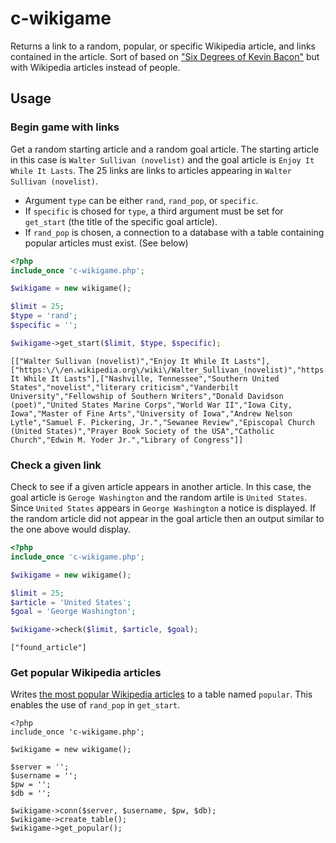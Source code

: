 # c-wikigame
Returns a link to a random, popular, or specific Wikipedia article, and links contained in the article. Sort of based on ["Six Degrees of Kevin Bacon"](https://en.wikipedia.org/wiki/Six_Degrees_of_Kevin_Bacon) but with Wikipedia articles instead of people.
## Usage
### Begin game with links
Get a random starting article and a random goal article. The starting article in this case is `Walter Sullivan (novelist)` and the goal article is `Enjoy It While It Lasts`. The 25 links are links to articles appearing in `Walter Sullivan (novelist)`.
* Argument `type` can be either `rand`, `rand_pop`, or `specific`.
* If `specific` is chosed for `type`, a third argument must be set for `get_start` (the title of the specific goal article).
* If `rand_pop` is chosen, a connection to a database with a table containing popular articles must exist. (See below)
```php
<?php
include_once 'c-wikigame.php';

$wikigame = new wikigame();

$limit = 25;
$type = 'rand';
$specific = '';

$wikigame->get_start($limit, $type, $specific);
```
```
[["Walter Sullivan (novelist)","Enjoy It While It Lasts"],["https:\/\/en.wikipedia.org\/wiki\/Walter_Sullivan_(novelist)","https:\/\/en.wikipedia.org\/wiki\/Enjoy It While It Lasts"],["Nashville, Tennessee","Southern United States","novelist","literary criticism","Vanderbilt University","Fellowship of Southern Writers","Donald Davidson (poet)","United States Marine Corps","World War II","Iowa City, Iowa","Master of Fine Arts","University of Iowa","Andrew Nelson Lytle","Samuel F. Pickering, Jr.","Sewanee Review","Episcopal Church (United States)","Prayer Book Society of the USA","Catholic Church","Edwin M. Yoder Jr.","Library of Congress"]]
```
### Check a given link
Check to see if a given article appears in another article. In this case, the goal article is `Geroge Washington` and the random artile is `United States`. Since `United States` appears in `George Washington` a notice is displayed. If the random article did not appear in the goal article then an output similar to the one above would display.
```php
<?php
include_once 'c-wikigame.php';

$wikigame = new wikigame();

$limit = 25;
$article = 'United States';
$goal = 'George Washington';

$wikigame->check($limit, $article, $goal);
```
```
["found_article"]
```
### Get popular Wikipedia articles
Writes [the most popular Wikipedia articles](https://en.wikipedia.org/wiki/Wikipedia:Multiyear_ranking_of_most_viewed_pages) to a table named `popular`. This enables the use of `rand_pop` in `get_start`.
```
<?php
include_once 'c-wikigame.php';

$wikigame = new wikigame();

$server = '';
$username = '';
$pw = '';
$db = '';

$wikigame->conn($server, $username, $pw, $db);
$wikigame->create_table();
$wikigame->get_popular();
```
